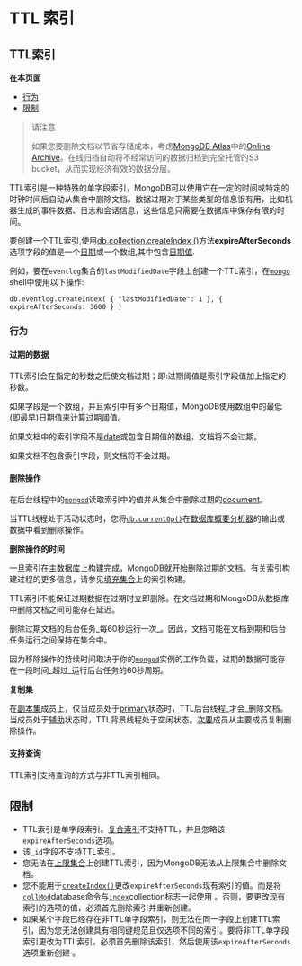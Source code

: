 # TTL 索引

## TTL索引

**在本页面**

* [行为](./#行为)
* [限制](./#限制)

> 请注意
>
> 如果您要删除文档以节省存储成本，考虑[MongoDB Atlas](https://www.mongodb.com/cloud?jmp=docs)中的[Online Archive](https://docs.atlas.mongodb.com/online-archive/manage-online-archive)。在线归档自动将不经常访问的数据归档到完全托管的S3 bucket，从而实现经济有效的数据分层。

TTL索引是一种特殊的单字段索引，MongoDB可以使用它在一定的时间或特定的时钟时间后自动从集合中删除文档。数据过期对于某些类型的信息很有用，比如机器生成的事件数据、日志和会话信息，这些信息只需要在数据库中保存有限的时间。

要创建一个TTL索引,使用[db.collection.createIndex \(\)](https://docs.mongodb.com/master/reference/method/db.collection.createIndex/%20db.collection.createIndex)方法**expireAfterSeconds**选项字段的值是一个[日期](https://docs.mongodb.com/master/reference/bson-types/%20document-bson-type-date)或一个数组,其中包含[日期值](https://docs.mongodb.com/master/reference/bson-types/).

例如，要在`eventlog`集合的`lastModifiedDate`字段上创建一个TTL索引，在[`mongo`](https://docs.mongodb.com/master/reference/program/mongo/#bin.mongo) shell中使用以下操作:

```text
db.eventlog.createIndex( { "lastModifiedDate": 1 }, { expireAfterSeconds: 3600 } )
```

### 行为

#### 过期的数据

TTL索引会在指定的秒数之后使文档过期；即:过期阈值是索引字段值加上指定的秒数。

如果字段是一个数组，并且索引中有多个日期值，MongoDB使用数组中的最低\(即最早\)日期值来计算过期阈值。

如果文档中的索引字段不是[date](https://docs.mongodb.com/master/reference/glossary/#term-bson-types)或包含日期值的数组，文档将不会过期。

如果文档不包含索引字段，则文档将不会过期。

#### 删除操作

在后台线程中的[`mongod`](https://docs.mongodb.com/master/reference/program/mongod/#bin.mongod)读取索引中的值并从集合中删除过期的[document](https://docs.mongodb.com/master/reference/glossary/#term-document)。

当TTL线程处于活动状态时，您将[`db.currentOp()`](https://docs.mongodb.com/master/reference/method/db.currentOp/#db.currentOp)在[数据库概要分析器](https://docs.mongodb.com/master/tutorial/manage-the-database-profiler/#database-profiler)的输出或数据中看到删除操作。

**删除操作的时间**

一旦索引在[主数据库](https://docs.mongodb.com/master/reference/glossary/#term-primary)上构建完成，MongoDB就开始删除过期的文档。有关索引构建过程的更多信息，请参见[填充集合](https://docs.mongodb.com/master/core/index-creation/#index-operations)上的索引构建。

TTL索引不能保证过期数据在过期时立即删除。在文档过期和MongoDB从数据库中删除文档之间可能存在延迟。

删除过期文档的后台任务_每60秒运行一次_。因此，文档可能在文档到期和后台任务运行之间保持在集合中。

因为移除操作的持续时间取决于你的[`mongod`](https://docs.mongodb.com/master/reference/program/mongod/#bin.mongod)实例的工作负载，过期的数据可能存在一段时间_超过_运行后台任务的60秒周期。

**复制集**

在[副本集](https://docs.mongodb.com/master/reference/glossary/#term-replica-set)成员上，仅当成员处于[primary](https://docs.mongodb.com/master/reference/glossary/#term-primary)状态时，TTL后台线程_才会_删除文档。当成员处于[辅助](https://docs.mongodb.com/master/reference/glossary/#term-secondary)状态时，TTL背景线程处于空闲状态。[次要](https://docs.mongodb.com/master/reference/glossary/#term-secondary)成员从主要成员复制删除操作。

#### 支持查询

TTL索引支持查询的方式与非TTL索引相同。

## 限制

* TTL索引是单字段索引。[复合索引](https://docs.mongodb.com/master/core/index-compound/#index-type-compound)不支持TTL，并且忽略该 `expireAfterSeconds`选项。
* 该`_id`字段不支持TTL索引。
* 您无法在[上限集合](https://docs.mongodb.com/master/core/capped-collections/)上创建TTL索引，因为MongoDB无法从上限集合中删除文档。
* 您不能用于[`createIndex()`](https://docs.mongodb.com/master/reference/method/db.collection.createIndex/#db.collection.createIndex)更改`expireAfterSeconds`现有索引的值。而是将 [`collMod`](https://docs.mongodb.com/master/reference/command/collMod/#dbcmd.collMod)database命令与[`index`](https://docs.mongodb.com/master/reference/command/collMod/#index)collection标志一起使用 。否则，要更改现有索引的选项的值，必须首先删除索引并重新创建。
* 如果某个字段已经存在非TTL单字段索引，则无法在同一字段上创建TTL索引，因为您无法创建具有相同键规范且仅选项不同的索引。要将非TTL单字段索引更改为TTL索引，必须首先删除该索引，然后使用该`expireAfterSeconds`选项重新创建 。

